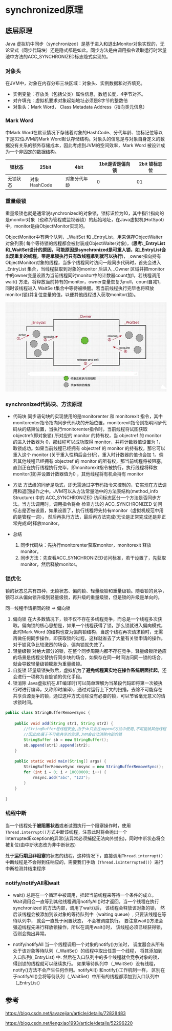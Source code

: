 # synchronized原理

## 底层原理
Java 虚拟机中同步（synchronized）是基于进入和退出Monitor对象实现的，无论显式（同步代码块）还是隐式都是如此。同步方法是由调用指令读取运行时常量池中方法的ACC_SYNCHRONIZED标志隐式实现的。

### 对象头
在JVM中，对象在内存分布三块区域：对象头、实例数据和对齐填充。
* 实例变量：存放类（包括父类）属性信息，数组长度，4字节对齐。
* 对齐填充：虚拟机要求对象起始地址必须是8字节的整数倍
* 对象头：Mark Word， Class Metadata Address（指向类元信息）

### Mark Word

中Mark Word在默认情况下存储着对象的HashCode、分代年龄、锁标记位等以下是32位JVM的Mark Word默认存储结构。对象头的信息是与对象自身定义的数据没有关系的额外存储成本，因此考虑到JVM的空间效率，Mark Word 被设计成为一个非固定的数据结构。

|锁状态|25bit|4bit|1bit是否是偏向锁|2bit 锁标志位|
|-|-|-|-|-|
|无锁状态|对象HashCode|对象分代年龄|0|01|

### 重量级锁

重量级锁也就是通常说synchronized的对象锁，锁标识位为10，其中指针指向的是monitor对象（也称为管程或监视器锁）的起始地址，在Java虚拟机(HotSpot)中，monitor是由ObjectMonitor实现的。

ObjectMonitor中有两个队列，_WaitSet 和 _EntryList，用来保存ObjectWaiter对象列表( 每个等待锁的线程都会被封装成ObjectWaiter对象)，(**思考:_EntryList和_WaitSet设计的原因，可能原因是synchronized是可重人锁，如_EntryList会出现重复的线程，带是拿锁执行只有改线程拿到就可以执行**)，_owner指向持有ObjectMonitor对象的线程，当多个线程同时访问一段同步代码时，首先会进入 _EntryList 集合，当线程获取到对象的monitor 后进入 _Owner 区域并把monitor中的owner变量设置为当前线程同时monitor中的计数器count加1，若线程调用 wait() 方法，将释放当前持有的monitor，owner变量恢复为null，count自减1，同时该线程进入 WaitSe t集合中等待被唤醒。若当前线程执行完毕也将释放monitor(锁)并复位变量的值，以便其他线程进入获取monitor(锁)。

![title](https://raw.githubusercontent.com/pallcard/noteImg/master/noteImg/2020/03/22/1584848963527-1584848963736.png)

### synchronized代码块、方法原理

*  代码块
    同步语句块的实现使用的是monitorenter 和 monitorexit 指令，其中monitorenter指令指向同步代码块的开始位置，monitorexit指令则指明同步代码块的结束位置，当执行monitorenter指令时，当前线程将试图获取 objectref(即对象锁) 所对应的 monitor 的持有权，当 objectref 的 monitor 的进入计数器为 0，那线程可以成功取得 monitor，并将计数器值设置为 1，取锁成功。如果当前线程已经拥有 objectref 的 monitor 的持有权，那它可以重入这个 monitor (关于重入性稍后会分析)，重入时计数器的值也会加 1。倘若其他线程已经拥有 objectref 的 monitor 的所有权，那当前线程将被阻塞，直到正在执行线程执行完毕，即monitorexit指令被执行，执行线程将释放 monitor(锁)并设置计数器值为0 ，其他线程将有机会持有 monitor 

*  方法
    方法级的同步是隐式，即无需通过字节码指令来控制的，它实现在方法调用和返回操作之中。JVM可以从方法常量池中的方法表结构(method_info Structure) 中的 ACC_SYNCHRONIZED 访问标志区分一个方法是否同步方法。当方法调用时，调用指令将会 检查方法的 ACC_SYNCHRONIZED 访问标志是否被设置，如果设置了，执行线程将先持有monitor（虚拟机规范中用的是管程一词）， 然后再执行方法，最后再方法完成(无论是正常完成还是非正常完成)时释放monitor。

* 总结
    1. 同步代码块：先执行monitorenter获取monitor，monitorexit 释放monitor。
    2. 同步方法：先查看ACC_SYNCHRONIZED访问标准，若干设置了，先获取monitor，然后释放monitor。

### 锁优化
锁的状态总共有四种，无锁状态、偏向锁、轻量级锁和重量级锁。随着锁的竞争，锁可以从偏向锁升级到轻量级锁，再升级的重量级锁，但是锁的升级是单向的。

同一线程申请相同的锁   =>  偏向锁


1. 偏向锁
    在大多数情况下，锁不仅不存在多线程竞争，而总是一个线程多次获取。偏向锁的核心思想是，如果一个线程获得了锁，那么锁就进入偏向模式，此时Mark Word 的结构也变为偏向锁结构，当这个线程再次请求锁时，无需再做任何同步操作，即获取锁的过程，这样就省去了大量有关锁申请的操作。对于锁竞争比较激烈的场合，偏向锁就失效了。
2. 轻量级锁
    对绝大部分的锁，在整个同步周期内都不存在竞争，轻量级锁所适应的场景是线程交替执行同步块的场合，如果存在同一时间访问同一锁的场合，就会导致轻量级锁膨胀为重量级锁。
3. 自旋锁
    轻量级锁失败后，虚拟机为了**避免线程真实地在操作系统层面挂起**，还会进行一项称为自旋锁的优化手段。
4. 锁消除
    Java虚拟机在JIT编译时(可以简单理解为当某段代码即将第一次被执行时进行编译，又称即时编译)，通过对运行上下文的扫描，去除不可能存在共享资源竞争的锁，通过这种方式消除没有必要的锁，可以节省毫无意义的请求锁时间。
```java
public class StringBufferRemoveSync {

    public void add(String str1, String str2) {
        //StringBuffer是线程安全,由于sb只会在append方法中使用,不可能被其他线程引用
        //因此sb属于不可能共享的资源,JVM会自动消除内部的锁
        StringBuffer sb = new StringBuffer();
        sb.append(str1).append(str2);
    }

    public static void main(String[] args) {
        StringBufferRemoveSync rmsync = new StringBufferRemoveSync();
        for (int i = 0; i < 10000000; i++) {
            rmsync.add("abc", "123");
        }
    }

}
```

### 线程中断
当一个线程处于**被阻塞状态**或者试图执行一个阻塞操作时，使用`Thread.interrupt()`方式中断该线程，注意此时将会抛出一个InterruptedException的异常(该异常必须捕捉无法向外抛出)，同时中断状态将会被复位(由中断状态改为非中断状态)

处于**运行期且非阻塞**的状态的线程，这种情况下，直接调用`Thread.interrupt()`中断线程是不会得到任响应的，需要我们手动（`Thread.isInterrupted()`）进行中断检测并结束程序

### notify/notifyAll和wait

* wait() 
    总是在一个循环中被调用，挂起当前线程来等待一个条件的成立。 Wait调用会一直等到其他线程调用notifyAll()时才返回。当一个线程在执行synchronized 的方法内部，调用了wait()后， 该线程会释放该对象的锁， 然后该线程会被添加到该对象的等待队列中（waiting queue）, 只要该线程在等待队列中， 就会一直处于闲置状态， 不会被调度执行。 要注意wait()方法会强迫线程先进行释放锁操作，所以在调用wait()时， 该线程必须已经获得锁，否则会抛出异常。

* notify/notifyAll
    当一个线程调用一个对象的notify()方法时， 调度器会从所有处于该对象等待队列（_WaitSet）的线程中取出任意一个线程， 将其添加到入口队列(_EntryList) 中. 然后在入口队列中的多个线程就会竞争对象的锁， 得到锁的线程就可以继续执行。 如果等待队列中（_WaitSet）没有线程， notify()方法不会产生任何作用。notifyAll() 和notify()工作机制一样， 区别在于notifyAll()会将等待队列（_WaitSet）中所有的线程都添加到入口队列中（_EntryList）


## 参考
https://blog.csdn.net/javazejian/article/details/72828483

https://blog.csdn.net/lengxiao1993/article/details/52296220





